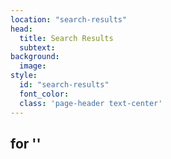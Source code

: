 ```yaml
---
location: "search-results"
head:
  title: Search Results
  subtext:
background:
  image:
style:
  id: "search-results"
  font_color:
  class: 'page-header text-center'
---
```


<h2>for '<span id='result-header-display'></span>'</h2>
